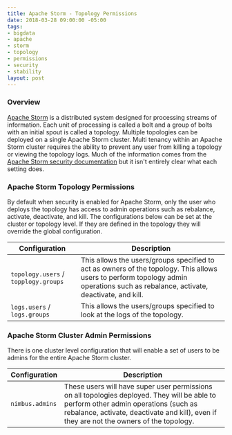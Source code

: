 ```yaml
---
title: Apache Storm - Topology Permissions
date: 2018-03-28 09:00:00 -05:00
tags:
- bigdata
- apache
- storm
- topology
- permissions
- security
- stability
layout: post
---
```


### Overview
[Apache Storm](https://storm.apache.org/) is a distributed system designed for processing streams of information. Each unit of processing is called a bolt and a group of bolts with an initial spout is called a topology. Multiple topologies can be deployed on a single Apache Storm cluster. Multi tenancy within an Apache Storm cluster requires the ability to prevent any user from killing a topology or viewing the topology logs. Much of the information comes from the [Apache Storm security documentation](http://storm.apache.org/releases/current/SECURITY.html) but it isn't entirely clear what each setting does.

### Apache Storm Topology Permissions
By default when security is enabled for Apache Storm, only the user who deploys the topology has access to admin operations such as rebalance, activate, deactivate, and kill. The configurations below can be set at the cluster or topology level. If they are defined in the topology they will override the global configuration.

| Configuration | Description |
| ------------- | ----------- |
| `topology.users` / `topplogy.groups` | This allows the users/groups specified to act as owners of the topology. This allows users to perform topology admin operations such as rebalance, activate, deactivate, and kill. |
| `logs.users` / `logs.groups` | This allows the users/groups specified to look at the logs of the topology. |

### Apache Storm Cluster Admin Permissions
There is one cluster level configuration that will enable a set of users to be admins for the entire Apache Storm cluster.

| Configuration | Description |
| ------------- | ----------- |
| `nimbus.admins` | These users will have super user permissions on all topologies deployed. They will be able to perform other admin operations (such as rebalance, activate, deactivate and kill), even if they are not the owners of the topology. |

